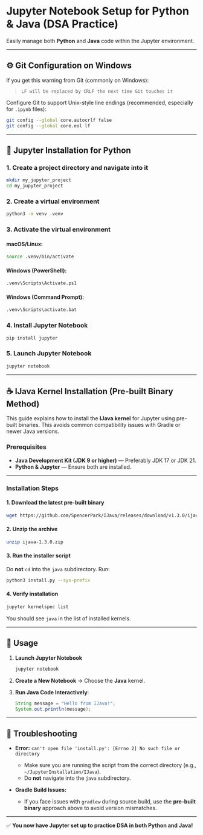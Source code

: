 # Jupyter Notebook Setup for Python & Java (DSA Practice)

Easily manage both **Python** and **Java** code within the Jupyter environment.

---

## ⚙️ Git Configuration on Windows

If you get this warning from Git (commonly on Windows):

> `LF will be replaced by CRLF the next time Git touches it`

Configure Git to support Unix-style line endings (recommended, especially for `.ipynb` files):

```bash
git config --global core.autocrlf false
git config --global core.eol lf
```

---

## 🐍 Jupyter Installation for Python

### 1. Create a project directory and navigate into it

```bash
mkdir my_jupyter_project
cd my_jupyter_project
```

### 2. Create a virtual environment

```bash
python3 -m venv .venv
```

### 3. Activate the virtual environment

#### macOS/Linux:

```bash
source .venv/bin/activate
```

#### Windows (PowerShell):

```bash
.venv\Scripts\Activate.ps1
```

#### Windows (Command Prompt):

```bash
.venv\Scripts\activate.bat
```

### 4. Install Jupyter Notebook

```bash
pip install jupyter
```

### 5. Launch Jupyter Notebook

```bash
jupyter notebook
```

---

## ☕ IJava Kernel Installation (Pre-built Binary Method)

This guide explains how to install the **IJava kernel** for Jupyter using pre-built binaries. This avoids common compatibility issues with Gradle or newer Java versions.

### Prerequisites

* **Java Development Kit (JDK 9 or higher)** — Preferably JDK 17 or JDK 21.
* **Python & Jupyter** — Ensure both are installed.

---

### Installation Steps

#### 1. Download the latest pre-built binary

```bash
wget https://github.com/SpencerPark/IJava/releases/download/v1.3.0/ijava-1.3.0.zip
```

#### 2. Unzip the archive

```bash
unzip ijava-1.3.0.zip
```

#### 3. Run the installer script

Do **not** `cd` into the `java` subdirectory. Run:

```bash
python3 install.py --sys-prefix
```

#### 4. Verify installation

```bash
jupyter kernelspec list
```

You should see `java` in the list of installed kernels.

---

## 🧠 Usage

1. **Launch Jupyter Notebook**

   ```bash
   jupyter notebook
   ```

2. **Create a New Notebook** → Choose the **Java** kernel.

3. **Run Java Code Interactively**:

   ```java
   String message = "Hello from IJava!";
   System.out.println(message);
   ```

---

## 🧩 Troubleshooting

* **Error:** `can't open file 'install.py': [Errno 2] No such file or directory`

  * Make sure you are running the script from the correct directory (e.g., `~/JupyterInstallation/IJava`).
  * Do **not** navigate into the `java` subdirectory.

* **Gradle Build Issues:**

  * If you face issues with `gradlew` during source build, use the **pre-built binary** approach above to avoid version mismatches.

---

✅ **You now have Jupyter set up to practice DSA in both Python and Java!**

